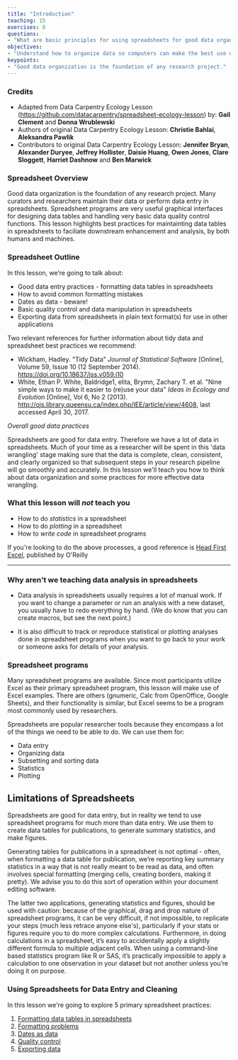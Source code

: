 ```yaml
---
title: "Introduction"
teaching: 15
exercises: 0
questions:
- "What are basic principles for using spreadsheets for good data organization?"
objectives:
- "Understand how to organize data so computers can make the best use of the data"
keypoints:
- "Good data organization is the foundation of any research project."
---
```

### Credits
- Adapted from Data Carpentry Ecology Lesson (https://github.com/datacarpentry/spreadsheet-ecology-lesson) by: **Gail Clement** and **Donna Wrublewski**
- Authors of original Data Carpentry Ecology Lesson: **Christie Bahlai**, **Aleksandra Pawlik**<br>
- Contributors to original Data Carpentry Ecology Lesson: **Jennifer Bryan**, **Alexander Duryee**, **Jeffrey Hollister**, **Daisie Huang**, **Owen Jones**, **Clare Sloggett**, **Harriet Dashnow** and **Ben Marwick**



### Spreadsheet Overview

Good data organization is the foundation of any research project. Many curators and researchers maintain their data or perform data entry in spreadsheets. Spreadsheet programs are very useful graphical interfaces for designing data tables and handling very basic data
quality control functions. This lesson highlights best practices for maintainting data tables in spreadsheets to faciliate downstream enhancement and analysis, by both humans and machines.


### Spreadsheet Outline

In this lesson, we’re going to talk about:

- Good data entry practices - formatting data tables in spreadsheets
- How to avoid common formatting mistakes
- Dates as data - beware!
- Basic quality control and data manipulation in spreadsheets
- Exporting data from spreadsheets in plain text format(s) for use in other applications

Two relevant references for further information about tidy data and spreadsheet best practices we recommend:
- Wickham, Hadley. "Tidy Data" *Journal of Statistical Software* \[Online\], Volume 59, Issue 10 (12 September 2014). 	https://doi.org/10.18637/jss.v059.i10
- White, Ethan P. White, Baldridge1, elita, Brymn, Zachary T. et al. "Nine simple ways to make it easier to (re)use your data" *Ideas in Ecology and Evolution* \[Online\],  Vol 6, No 2 (2013). http://ojs.library.queensu.ca/index.php/IEE/article/view/4608, last accessed April 30, 2017.

*Overall good data practices*

Spreadsheets are good for data entry. Therefore we have a lot of data in spreadsheets. 
Much of your time as a researcher will be spent in this 'data wrangling' stage making sure that the data is complete, clean, consistent, and clearly organized so that subsequent steps in your research pipeline will go smoothly and accurately.
In this lesson we'll teach you how to think about data organization and some practices for more effective data wrangling.

### What this lesson will *not* teach you

- How to do *statistics* in a spreadsheet
- How to do *plotting* in a spreadsheet
- How to *write code* in spreadsheet programs

If you're looking to do the above processes, a good reference is
[Head First Excel](https://www.amazon.com/Head-First-Excel-learners-spreadsheets/dp/0596807694/ref=sr_1_1?ie=UTF8&qid=1491594584&sr=8-1&keywords=head+first+excel), published by O'Reilly

---

### Why aren't we teaching data analysis in spreadsheets

- Data analysis in spreadsheets usually requires a lot of manual
  work. If you want to change a parameter or run an analysis with a
  new dataset, you usually have to redo everything by hand. (We do
  know that you can create macros, but see the next point.)

- It is also difficult to track or reproduce statistical or plotting
  analyses done in spreadsheet programs when you want to go back to
  your work or someone asks for details of your analysis.

### Spreadsheet programs

Many spreadsheet programs are available. Since most participants utilize Excel as their primary spreadsheet program, this lesson will make use of Excel examples. There are others (gnumeric, Calc from OpenOffice, Google Sheets), and their functionality is similar, but Excel seems to be a program most commonly used by researchers.

Spreadsheets are popular researcher tools because they encompass a lot of the things we need to be able to do. We can use them for:
- Data entry
- Organizing data
- Subsetting and sorting data
- Statistics
- Plotting

## Limitations of Spreadsheets

Spreadsheets are good for data entry, but in reality we tend to
use spreadsheet programs for much more than data entry. We use them
to create data tables for publications, to generate summary
statistics, and make figures.

Generating tables for publications in a spreadsheet is not
optimal - often, when formatting a data table for publication, we’re
reporting key summary statistics in a way that is not really meant to
be read as data, and often involves special formatting
(merging cells, creating borders, making it pretty). We advise you to
do this sort of operation within your document editing software.

The latter two applications, generating statistics and figures, should 
be used with caution: because of the graphical, drag and drop nature of 
spreadsheet programs, it can be very difficult, if not impossible, to 
replicate your steps (much less retrace anyone else's), particularly if your 
stats or figures require you to do more complex calculations. Furthermore, 
in doing calculations in a spreadsheet, it’s easy to accidentally apply a 
slightly different formula to multiple adjacent cells. When using a 
command-line based statistics program like R or SAS, it’s practically 
impossible to apply a calculation to one observation in your 
dataset but not another unless you’re doing it on purpose. 

### Using Spreadsheets for Data Entry and Cleaning

In this lesson we're going to explore 5 primary spreadsheet practices:

1. [Formatting data tables in spreadsheets](../01-format-data/)
2. [Formatting problems](../02-common-mistakes/)
3. [Dates as data](../03-dates-as-data/)
4. [Quality control](../04-quality-control/)
5. [Exporting data](../05-exporting-data/)


